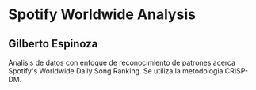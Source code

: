 # Spotify Worldwide Analysis
## Gilberto Espinoza
Analisis de datos con enfoque de reconocimiento de patrones acerca Spotify's Worldwide Daily Song Ranking. Se utiliza la metodologia CRISP-DM. 
